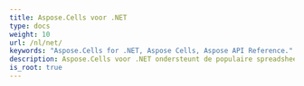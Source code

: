 ```yaml
---
title: Aspose.Cells voor .NET
type: docs
weight: 10
url: /nl/net/
keywords: "Aspose.Cells for .NET, Aspose Cells, Aspose API Reference."
description: Aspose.Cells voor .NET ondersteunt de populaire spreadsheet-bestandsindelingen (XLS, XLSX, XLSM, XLSB, XLTX, XLTM, CSV, SpreadsheetML, ODS) die uw bedrijf dagelijks gebruikt.
is_root: true
---
```

